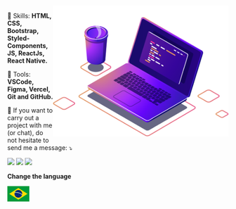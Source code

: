 <img src="https://github.com/MatheusFC2/MatheusFC2/blob/master/computer-illustration.png" min-width="400px" max-width="400px" width="400px" align="right" alt="Computador-Matheus">

<p align="left">
  🦄 Skills: <strong>HTML, CSS, Bootstrap, Styled-Components, JS, ReactJs, React Native.</strong>
</p>

<p align="left">
  💼 Tools: <strong>VSCode, Figma, Vercel, Git and GitHub.</strong>
</p>

<p align="left">
  💌 If you want to carry out a project with me (or chat), do not hesitate to send me a message: ⤵️
</p>

<p align="left">
  <a href="https://instagram.com/omatheusfc" alt="Instagram">
  <img src="https://img.shields.io/badge/-Instagram-DF0174?style=for-the-badge&logo=instagram&logoColor=white&link=https://instagram.com/omatheusfc/"/></a>

  <a href="https://www.linkedin.com/in/matheus-freitas-campos-235305137/" alt="Linkedin">
  <img src="https://img.shields.io/badge/-Linkedin-0e76a8?style=for-the-badge&logo=Linkedin&logoColor=white&link=https://www.linkedin.com/in/matheus-freitas-campos-235305137/" /></a>
  

<a href="https://www.twitch.tv/omatheusfc" alt="Twitch">
  <img src="https://img.shields.io/badge/Twitch-9146FF?style=for-the-badge&logo=twitch&logoColor=white&https://www.twitch.tv/omatheusfc"/></a>
</p>

<p align="left">
  <strong>Change the language</strong>
</p>
<p align="left">
  <a href="https://github.com/MatheusFC2/MatheusFC2/blob/master/README-pt.md" alt="turn lenguage">
    <img src="https://github.com/MatheusFC2/MatheusFC2/blob/master/brasil.png" align-content="flex-end" min-width="50px" max-width="50px" width="50px" align="left" alt="Turn Lenguage Portugues">
  </a> 
</p>
  


